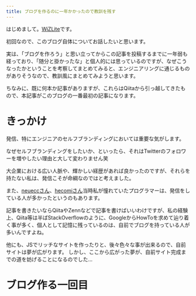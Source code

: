 ```yaml
---
title: ブログを作るのに一年かかったので教訓を残す
---
```


はじめまして。[WiZLite](/profile)です。

初回なので、このブログ自体についてお話したいと思います。

実は、「ブログを作ろう」と思い立ってからこの記事を投稿するまでに一年弱も経っており、「随分と掛かったな」と個人的には思っているのですが、なぜこうなったかということを考察してまとめてみると、エンジニアリングに通じるものがありそうなので、教訓風にまとめてみようと思います。

ちなみに、既に何本か記事がありますが、これらはQiitaから引っ越してきたもので、本記事がこのブログの一番最初の記事になります。

# きっかけ
発信、特にエンジニアのセルフブランディングにおいては重要な気がします。

なぜセルフブランディングをしたいか、といったら、それはTwitterのフォロワーを増やしたい理由と大して変わりません笑

大企業における広い人脈や、輝かしい経歴があれば良かったのですが、それらを持たない私は、発信こそが命綱なのではと考えました。

また、[neueccさん](https://twitter.com/neuecc)、[hecomiさん](https://tips.hecomi.com/)当時私が憧れていたプログラマーは、発信をしている人が多かったというのもあります。

記事を書きたいならQiitaやZennなどで記事を書けばいいわけですが、私の経験上、Qiita等は半ばStackOverflowのように、GoogleからHowToを求めて辿り着く事が多く、個人として記憶に残っているのは、自前でブログを持っている人が多いんですよね。

他にも、JSでリッチなサイトを作ったりと、後々色々な事が出来るので、自前サイトは夢が広がります。
しかし、ここから広がった夢が、自前サイト完成までの道を妨げることになるのでした...

# ブログ作る一回目
